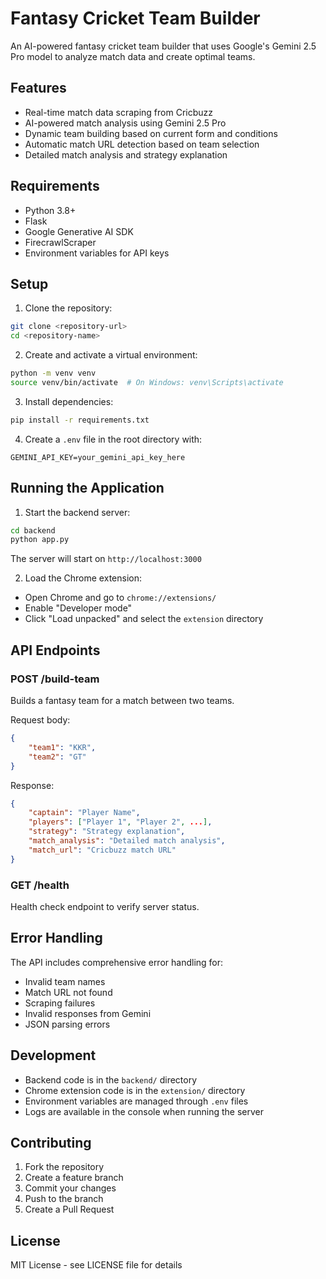 # Fantasy Cricket Team Builder

An AI-powered fantasy cricket team builder that uses Google's Gemini 2.5 Pro model to analyze match data and create optimal teams.

## Features

- Real-time match data scraping from Cricbuzz
- AI-powered match analysis using Gemini 2.5 Pro
- Dynamic team building based on current form and conditions
- Automatic match URL detection based on team selection
- Detailed match analysis and strategy explanation

## Requirements

- Python 3.8+
- Flask
- Google Generative AI SDK
- FirecrawlScraper
- Environment variables for API keys

## Setup

1. Clone the repository:
```bash
git clone <repository-url>
cd <repository-name>
```

2. Create and activate a virtual environment:
```bash
python -m venv venv
source venv/bin/activate  # On Windows: venv\Scripts\activate
```

3. Install dependencies:
```bash
pip install -r requirements.txt
```

4. Create a `.env` file in the root directory with:
```
GEMINI_API_KEY=your_gemini_api_key_here
```

## Running the Application

1. Start the backend server:
```bash
cd backend
python app.py
```
The server will start on `http://localhost:3000`

2. Load the Chrome extension:
- Open Chrome and go to `chrome://extensions/`
- Enable "Developer mode"
- Click "Load unpacked" and select the `extension` directory

## API Endpoints

### POST /build-team
Builds a fantasy team for a match between two teams.

Request body:
```json
{
    "team1": "KKR",
    "team2": "GT"
}
```

Response:
```json
{
    "captain": "Player Name",
    "players": ["Player 1", "Player 2", ...],
    "strategy": "Strategy explanation",
    "match_analysis": "Detailed match analysis",
    "match_url": "Cricbuzz match URL"
}
```

### GET /health
Health check endpoint to verify server status.

## Error Handling

The API includes comprehensive error handling for:
- Invalid team names
- Match URL not found
- Scraping failures
- Invalid responses from Gemini
- JSON parsing errors

## Development

- Backend code is in the `backend/` directory
- Chrome extension code is in the `extension/` directory
- Environment variables are managed through `.env` files
- Logs are available in the console when running the server

## Contributing

1. Fork the repository
2. Create a feature branch
3. Commit your changes
4. Push to the branch
5. Create a Pull Request

## License

MIT License - see LICENSE file for details
